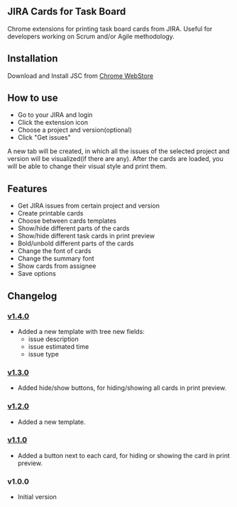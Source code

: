 ## JIRA Cards for Task Board
Chrome extensions for printing task board cards from JIRA. Useful for developers working on Scrum and/or Agile methodology.

## Installation
Download and Install JSC from [Chrome WebStore](https://chrome.google.com/webstore/detail/jira-cards-for-task-board/pkjkejnmpailbogakjkpoefndabeenek)

## How to use
* Go to your JIRA and login
* Click the extension icon
* Choose a project and version(optional)
* Click "Get issues"

A new tab will be created, in which all the issues of the selected project and version will be visualized(if there are any).
After the cards are loaded, you will be able to change their visual style and print them.

## Features

* Get JIRA issues from certain project and version
* Create printable cards
* Choose between cards templates
* Show/hide different parts of the cards
* Show/hide different task cards in print preview
* Bold/unbold different parts of the cards
* Change the font of cards
* Change the summary font
* Show cards from assignee
* Save options

## Changelog

### [v1.4.0](https://github.com/Chariyski/JIRA-Cards-for-Task-Board/issues?q=is%3Aissue+milestone%3Av1.4.0+is%3Aclosed)
* Added a new template with tree new fields:
    - issue description
    - issue estimated time
    - issue type

### [v1.3.0](https://github.com/Chariyski/JIRA-Cards-for-Task-Board/issues?q=is%3Aissue+milestone%3Av1.3.0+is%3Aclosed)
* Added hide/show buttons, for hiding/showing all cards in print preview.

### [v1.2.0](https://github.com/Chariyski/JIRA-Cards-for-Task-Board/issues?q=is%3Aissue+milestone%3Av1.2.0+is%3Aclosed)
* Added a new template.

### [v1.1.0](https://github.com/Chariyski/JIRA-Cards-for-Task-Board/issues?q=is%3Aissue+milestone%3Av1.1.0+is%3Aclosed)
* Added a button next to each card, for hiding or showing the card in print preview.

### v1.0.0
* Initial version
